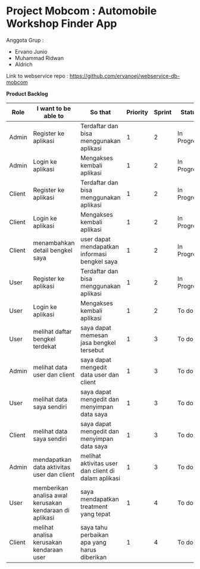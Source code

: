 # Project Mobcom : Automobile Workshop Finder App

Anggota Grup :
- Ervano Junio
- Muhammad Ridwan
- Aldrich

Link to webservice repo : https://github.com/ervanoej/webservice-db-mobcom


<b>Product Backlog</b>

Role | I want to be able to | So that | Priority | Sprint | Status
--- | --- | --- | --- |--- |--- 
Admin| Register ke aplikasi | Terdaftar dan bisa menggunakan aplikasi | 1 | 2 | In Progress | 
Admin| Login ke aplikasi | Mengakses kembali aplikasi | 1 | 2 | In Progress | 
Client| Register ke aplikasi | Terdaftar dan bisa menggunakan aplikasi | 1 | 2 | In Progress | 
Client| Login ke aplikasi | Mengakses kembali aplikasi | 1 | 2 | In Progress | 
Client| menambahkan detail bengkel saya | user dapat mendapatkan informasi bengkel saya | 1 | 2 | In Progress | 
User| Register ke aplikasi | Terdaftar dan bisa menggunakan aplikasi | 1 | 2 | In Progress | 
User| Login ke aplikasi | Mengakses kembali aplikasi | 1 | 2 | To do |
User| melihat daftar bengkel terdekat | saya dapat memesan jasa bengkel tersebut| 1 | 3 | To do |
Admin| melihat data user dan client | saya dapat mengedit data user dan client| 1 | 3 | To dos |
User| melihat data saya sendiri | saya dapat mengedit dan menyimpan data saya| 1 | 3 | To do |
Client| melihat data saya sendiri | saya dapat mengedit dan menyimpan data saya| 1 | 3 | To do|
Admin| mendapatkan data aktivitas user dan client|melihat aktivitas user dan client di dalam aplikasi | 1 | 3 | To do|
User| memberikan analisa awal kerusakan kendaraan di aplikasi |saya mendapatkan treatment yang tepat| 1| 4 | To do |
Client| melihat analisa kerusakan kendaraan user |saya tahu perbaikan apa yang harus diberikan| 1 | 4 | To do |
